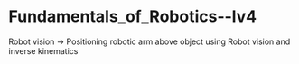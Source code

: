 # Fundamentals_of_Robotics--lv4
Robot vision
-> Positioning robotic arm above object using Robot vision and inverse kinematics
